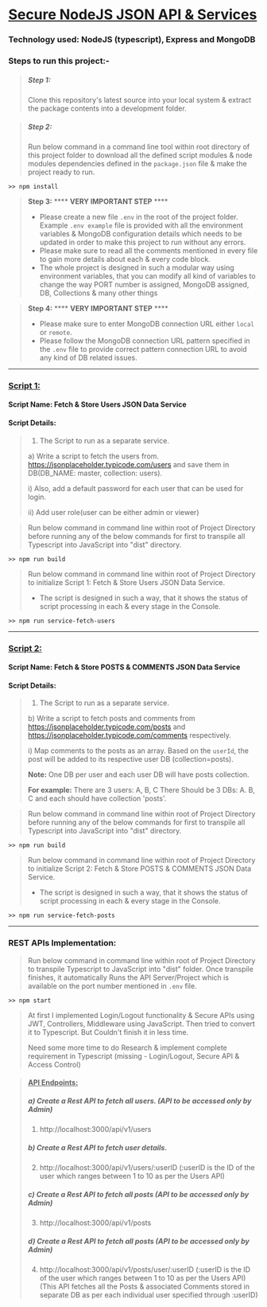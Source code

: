 # <u>Secure NodeJS JSON API & Services</u> 

### Technology used: NodeJS (typescript), Express and MongoDB 



### Steps to run this project:-

> ##### Step 1:
>
> Clone this repository's latest source into your local system & extract the package contents into a development folder.



> ##### Step 2:
>
> Run below command in a command line tool within root directory of this project folder to download all the defined script modules & node modules dependencies defined in the `package.json` file & make the project ready to run.

```
>> npm install
```



> **Step 3:**  **** **VERY IMPORTANT STEP**  ****
>
> - Please create a new file `.env` in the root of the project folder. Example `.env example` file is provided with all the environment variables & MongoDB configuration details which needs to be updated in order to make this project to run without any errors.
> - Please make sure to read all the comments mentioned in every file to gain more details about each & every code block.
> - The whole project is designed in such a modular way using environment variables, that you can modify all kind of variables to change the way PORT number is assigned, MongoDB assigned, DB, Collections & many other things 



> **Step 4:**   **** **VERY IMPORTANT STEP**  ****
>
> - Please make sure to enter MongoDB connection URL either `local` or `remote`.
> - Please follow the MongoDB connection URL pattern specified in the `.env` file to provide correct pattern connection URL to avoid any kind of DB related issues.



------



### <u>Script 1:</u>

#### Script Name: Fetch & Store Users JSON Data Service

#### Script Details:

> 1) The Script to run as a separate service.
>
>  a) Write a script to fetch the users from. https://jsonplaceholder.typicode.com/users and save them in DB(DB_NAME: master, collection: users).
>
>  i) Also, add a default password for each user that can be used for login.
>
>  ii) Add user role(user can be either admin or viewer)



> Run below command in command line within root of Project Directory before running any of the below commands for first to transpile all Typescript into JavaScript into "dist" directory.

```node command line
>> npm run build
```



> Run below command in command line within root of Project Directory to initialize Script 1: Fetch & Store Users JSON Data Service.
>
> - The script is designed in such a way, that it shows the status of script processing in each & every stage in the Console.

```node command line
>> npm run service-fetch-users
```



------



### <u>Script 2:</u>

#### Script Name: Fetch & Store POSTS & COMMENTS JSON Data Service

#### Script Details:

> 1) The Script to run as a separate service.
>
>  b) Write a script to fetch posts and comments from https://jsonplaceholder.typicode.com/posts and https://jsonplaceholder.typicode.com/comments respectively.
>
>  i) Map comments to the posts as an array. Based on the `userId`, the post will be added to its respective user DB (collection=posts).
>
>  **Note:** One DB per user and each user DB will have posts collection.
>
>  **For example:** There are 3 users: A, B, C There Should be 3 DBs: A. B, C and each should have collection 'posts'.



> Run below command in command line within root of Project Directory before running any of the below commands for first to transpile all Typescript into JavaScript into "dist" directory.

```node command line
>> npm run build
```



> Run below command in command line within root of Project Directory to initialize Script 2: Fetch & Store POSTS & COMMENTS JSON Data Service.
>
> - The script is designed in such a way, that it shows the status of script processing in each & every stage in the Console.

```node command line
>> npm run service-fetch-posts
```



------



### REST APIs Implementation:



> Run below command in command line within root of Project Directory to transpile Typescript to JavaScript into "dist" folder. Once transpile finishes, it automatically Runs the API Server/Project which is available on the port number mentioned in `.env` file.

```node command line
>> npm start
```



> At first I implemented Login/Logout functionality & Secure APIs using JWT, Controllers, Middleware using JavaScript. Then tried to convert it to Typescript. But Couldn't finish it in less time.
>
> Need some more time to do Research & implement complete requirement in Typescript (missing - Login/Logout, Secure API & Access Control)



> #### <u>**API Endpoints:**</u>
>
> ##### a) Create a Rest API to fetch all users. (API to be accessed only by Admin)
>
> 1. http://localhost:3000/api/v1/users
>
>    
>
>
> ##### b) Create a Rest API to fetch user details.
>
> 2. http://localhost:3000/api/v1/users/:userID
>   (:userID is the ID of the user which ranges between 1 to 10 as per the Users API)
>
>   
>
>
> ##### c) Create a Rest API to fetch all posts (API to be accessed only by Admin)
>
> 3. http://localhost:3000/api/v1/posts
>
>    
>
>
> ##### d) Create a Rest API to fetch all posts (API to be accessed only by Admin)
>
> 4. http://localhost:3000/api/v1/posts/user/:userID
> (:userID is the ID of the user which ranges between 1 to 10 as per the Users API)
> (This API fetches all the Posts & associated Comments stored in separate DB as per each individual user specified through :userID)
